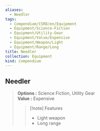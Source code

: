 ```yaml
---
aliases:
  - Needler
tags:
  - Compendium/CSRD/en/Equipment
  - Equipment/Science-Fiction
  - Equipment/Utility-Gear
  - Equipment/Value/Expensive
  - Equipment/Weapon/Light
  - Equipment/Range/Long
title: Needler
collection: Equipment
kind: Compendium
---
```

## Needler  
  
>  
> **Options :** Science Fiction, Utility Gear  
> **Value :** Expensive  
>>[!note] Features  
>> - Light weapon  
>> - Long range